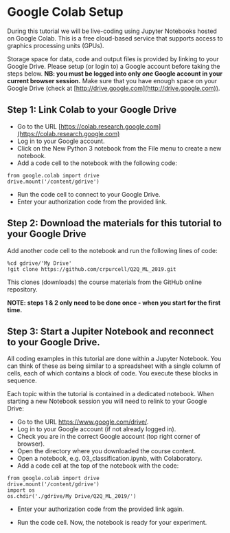 # Google Colab Setup

During this tutorial we will be live-coding using Jupyter Notebooks
hosted on Google Colab. This is a free cloud-based service that
supports access to graphics processing units (GPUs).

Storage space for data, code and output files is provided by linking
to your Google Drive. Please setup (or login to) a Google account
before taking the steps below. **NB: you must be logged into only
*one* Google account in your current browser session.** Make sure that
you have enough space on your Google Drive (check at
[http://drive.google.com](http://drive.google.com)).

## Step 1: Link Colab to your Google Drive

 * Go to the URL [https://colab.research.google.com](https://colab.research.google.com)
 * Log in to your Google account. 
 * Click on the New Python 3 notebook from the File menu to create a new notebook.
 * Add a code cell to the notebook with the following code:

```
from google.colab import drive
drive.mount('/content/gdrive')
```

 * Run the code cell to connect to your Google Drive.
 * Enter your authorization code from the provided link.

## Step 2: Download the materials for this tutorial to your Google Drive

Add another code cell to the notebook and run the following lines of code:

```
%cd gdrive/'My Drive'
!git clone https://github.com/crpurcell/Q2Q_ML_2019.git
```

This clones (downloads) the course materials from the GitHub online
repository.


**NOTE: steps 1 & 2 only need to be done once - when you start for the first
time.**

## Step 3: Start a Jupiter Notebook and reconnect to your Google Drive.

All coding examples in this tutorial are done within a Jupyter
Notebook. You can think of these as being similar to a spreadsheet
with a single column of cells, each of which contains a block of
code. You execute these blocks in sequence.

Each topic within the tutorial is contained in a dedicated
notebook. When starting a new Notebook session you will need to relink
to your Google Drive:

 * Go to the URL https://www.google.com/drive/.
 * Log in to your Google account (if not already logged in).
 * Check you are in the correct Google account (top right corner of browser).
 * Open the directory where you downloaded the course content.
 * Open a notebook, e.g. 03_classification.ipynb, with Colaboratory.
 * Add a code cell at the top of the notebook with the code:
```
from google.colab import drive
drive.mount('/content/gdrive')
import os
os.chdir('./gdrive/My Drive/Q2Q_ML_2019/')
```
 * Enter your authorization code from the provided link again.

 * Run the code cell. Now, the notebook is ready for your experiment.

